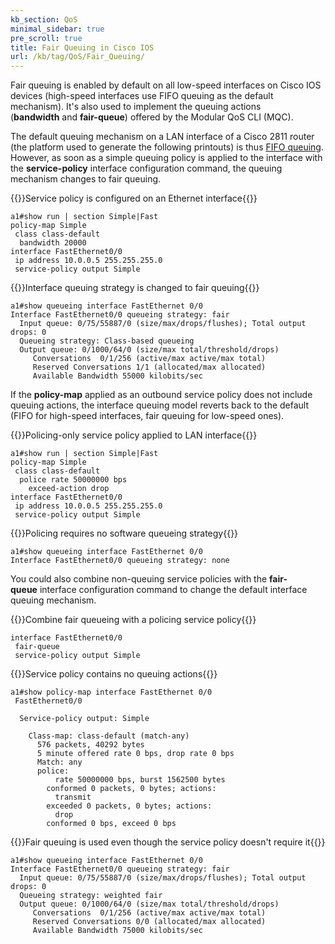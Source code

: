 ```yaml
---
kb_section: QoS
minimal_sidebar: true
pre_scroll: true
title: Fair Queuing in Cisco IOS
url: /kb/tag/QoS/Fair_Queuing/
---
```

Fair queuing is enabled by default on all low-speed interfaces on Cisco IOS devices (high-speed interfaces use FIFO queuing as the default mechanism). It's also used to implement the queuing actions (**bandwidth** and **fair-queue**) offered by the Modular QoS CLI (MQC).

The default queuing mechanism on a LAN interface of a Cisco 2811 router (the platform used to generate the following printouts) is thus [FIFO queuing](FIFO_Queuing.html). However, as soon as a simple queuing policy is applied to the interface with the **service-policy** interface configuration command, the queuing mechanism changes to fair queuing.

{{<cc>}}Service policy is configured on an Ethernet interface{{</cc>}}
```
a1#show run | section Simple|Fast
policy-map Simple
 class class-default
  bandwidth 20000
interface FastEthernet0/0
 ip address 10.0.0.5 255.255.255.0
 service-policy output Simple
```

{{<cc>}}Interface queuing strategy is changed to fair queuing{{</cc>}}
```
a1#show queueing interface FastEthernet 0/0
Interface FastEthernet0/0 queueing strategy: fair
  Input queue: 0/75/55887/0 (size/max/drops/flushes); Total output drops: 0
  Queueing strategy: Class-based queueing
  Output queue: 0/1000/64/0 (size/max total/threshold/drops)
     Conversations  0/1/256 (active/max active/max total)
     Reserved Conversations 1/1 (allocated/max allocated)
     Available Bandwidth 55000 kilobits/sec
```

If the **policy-map** applied as an outbound service policy does not include queuing actions, the interface queuing model reverts back to the default (FIFO for high-speed interfaces, fair queuing for low-speed ones).

{{<cc>}}Policing-only service policy applied to LAN interface{{</cc>}}
```
a1#show run | section Simple|Fast
policy-map Simple
 class class-default
  police rate 50000000 bps
    exceed-action drop
interface FastEthernet0/0
 ip address 10.0.0.5 255.255.255.0
 service-policy output Simple
```

{{<cc>}}Policing requires no software queueing strategy{{</cc>}}
```
a1#show queueing interface FastEthernet 0/0
Interface FastEthernet0/0 queueing strategy: none
```

You could also combine non-queuing service policies with the **fair-queue** interface configuration command to change the default interface queuing mechanism.

{{<cc>}}Combine fair queueing with a policing service policy{{</cc>}}
```
interface FastEthernet0/0
 fair-queue
 service-policy output Simple
```

{{<cc>}}Service policy contains no queuing actions{{</cc>}}
```
a1#show policy-map interface FastEthernet 0/0
 FastEthernet0/0

  Service-policy output: Simple

    Class-map: class-default (match-any)
      576 packets, 40292 bytes
      5 minute offered rate 0 bps, drop rate 0 bps
      Match: any
      police:
          rate 50000000 bps, burst 1562500 bytes
        conformed 0 packets, 0 bytes; actions:
          transmit
        exceeded 0 packets, 0 bytes; actions:
          drop
        conformed 0 bps, exceed 0 bps
```

{{<cc>}}Fair queuing is used even though the service policy doesn't require it{{</cc>}}
```
a1#show queueing interface FastEthernet 0/0
Interface FastEthernet0/0 queueing strategy: fair
  Input queue: 0/75/55887/0 (size/max/drops/flushes); Total output drops: 0
  Queueing strategy: weighted fair
  Output queue: 0/1000/64/0 (size/max total/threshold/drops)
     Conversations  0/1/256 (active/max active/max total)
     Reserved Conversations 0/0 (allocated/max allocated)
     Available Bandwidth 75000 kilobits/sec
```

<!-- no diagrams -->
 